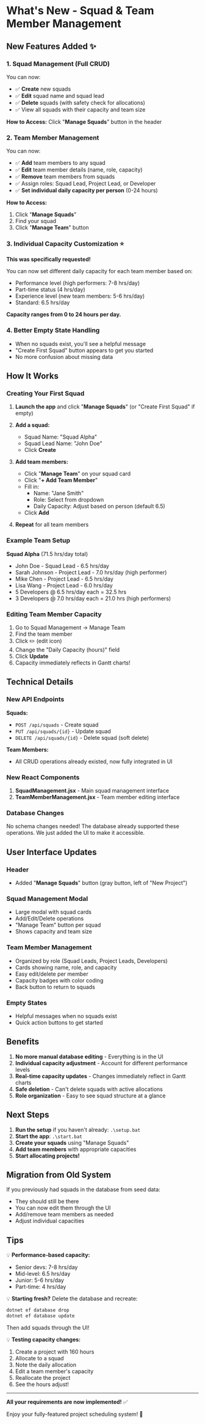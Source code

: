 # What's New - Squad & Team Member Management

## New Features Added ✨

### 1. Squad Management (Full CRUD)
You can now:
- ✅ **Create** new squads
- ✅ **Edit** squad name and squad lead
- ✅ **Delete** squads (with safety check for allocations)
- ✅ View all squads with their capacity and team size

**How to Access:**
Click "**Manage Squads**" button in the header

### 2. Team Member Management
You can now:
- ✅ **Add** team members to any squad
- ✅ **Edit** team member details (name, role, capacity)
- ✅ **Remove** team members from squads
- ✅ Assign roles: Squad Lead, Project Lead, or Developer
- ✅ **Set individual daily capacity per person** (0-24 hours)

**How to Access:**
1. Click "**Manage Squads**"
2. Find your squad
3. Click "**Manage Team**" button

### 3. Individual Capacity Customization ⭐
**This was specifically requested!**

You can now set different daily capacity for each team member based on:
- Performance level (high performers: 7-8 hrs/day)
- Part-time status (4 hrs/day)
- Experience level (new team members: 5-6 hrs/day)
- Standard: 6.5 hrs/day

**Capacity ranges from 0 to 24 hours per day.**

### 4. Better Empty State Handling
- When no squads exist, you'll see a helpful message
- "Create First Squad" button appears to get you started
- No more confusion about missing data

## How It Works

### Creating Your First Squad

1. **Launch the app** and click "**Manage Squads**" (or "Create First Squad" if empty)
2. **Add a squad:**
   - Squad Name: "Squad Alpha"
   - Squad Lead Name: "John Doe"
   - Click **Create**

3. **Add team members:**
   - Click "**Manage Team**" on your squad card
   - Click "**+ Add Team Member**"
   - Fill in:
     - Name: "Jane Smith"
     - Role: Select from dropdown
     - Daily Capacity: Adjust based on person (default 6.5)
   - Click **Add**

4. **Repeat** for all team members

### Example Team Setup

**Squad Alpha** (71.5 hrs/day total)
- John Doe - Squad Lead - 6.5 hrs/day
- Sarah Johnson - Project Lead - 7.0 hrs/day (high performer)
- Mike Chen - Project Lead - 6.5 hrs/day
- Lisa Wang - Project Lead - 6.0 hrs/day
- 5 Developers @ 6.5 hrs/day each = 32.5 hrs
- 3 Developers @ 7.0 hrs/day each = 21.0 hrs (high performers)

### Editing Team Member Capacity

1. Go to Squad Management → Manage Team
2. Find the team member
3. Click ✏️ (edit icon)
4. Change the "Daily Capacity (hours)" field
5. Click **Update**
6. Capacity immediately reflects in Gantt charts!

## Technical Details

### New API Endpoints

**Squads:**
- `POST /api/squads` - Create squad
- `PUT /api/squads/{id}` - Update squad
- `DELETE /api/squads/{id}` - Delete squad (soft delete)

**Team Members:**
- All CRUD operations already existed, now fully integrated in UI

### New React Components

1. **SquadManagement.jsx** - Main squad management interface
2. **TeamMemberManagement.jsx** - Team member editing interface

### Database Changes

No schema changes needed! The database already supported these operations. We just added the UI to make it accessible.

## User Interface Updates

### Header
- Added "**Manage Squads**" button (gray button, left of "New Project")

### Squad Management Modal
- Large modal with squad cards
- Add/Edit/Delete operations
- "Manage Team" button per squad
- Shows capacity and team size

### Team Member Management
- Organized by role (Squad Leads, Project Leads, Developers)
- Cards showing name, role, and capacity
- Easy edit/delete per member
- Capacity badges with color coding
- Back button to return to squads

### Empty States
- Helpful messages when no squads exist
- Quick action buttons to get started

## Benefits

1. **No more manual database editing** - Everything is in the UI
2. **Individual capacity adjustment** - Account for different performance levels
3. **Real-time capacity updates** - Changes immediately reflect in Gantt charts
4. **Safe deletion** - Can't delete squads with active allocations
5. **Role organization** - Easy to see squad structure at a glance

## Next Steps

1. **Run the setup** if you haven't already: `.\setup.bat`
2. **Start the app**: `.\start.bat`
3. **Create your squads** using "Manage Squads"
4. **Add team members** with appropriate capacities
5. **Start allocating projects!**

## Migration from Old System

If you previously had squads in the database from seed data:
- They should still be there
- You can now edit them through the UI
- Add/remove team members as needed
- Adjust individual capacities

## Tips

💡 **Performance-based capacity:**
- Senior devs: 7-8 hrs/day
- Mid-level: 6.5 hrs/day
- Junior: 5-6 hrs/day
- Part-time: 4 hrs/day

💡 **Starting fresh?**
Delete the database and recreate:
```bash
dotnet ef database drop
dotnet ef database update
```
Then add squads through the UI!

💡 **Testing capacity changes:**
1. Create a project with 160 hours
2. Allocate to a squad
3. Note the daily allocation
4. Edit a team member's capacity
5. Reallocate the project
6. See the hours adjust!

---

**All your requirements are now implemented!** ✅

Enjoy your fully-featured project scheduling system! 🎉

